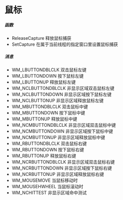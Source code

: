 # 鼠标
##### 函数
- ReleaseCapture 释放鼠标捕获
- SetCapture 在属于当前线程的指定窗口里设置鼠标捕获

##### 消息
- WM_LBUTTONDBLCLK 双击鼠标左键
- WM_LBUTTONDOWN 按下鼠标左键
- WM_LBUTTONUP 释放鼠标左键
- WM_NCLBUTTONDBLCLK 非显示区域双击鼠标左键
- WM_NCLBUTTONDOWN 非显示区域按下鼠标左键
- WM_NCLBUTTONUP 非显示区域释放鼠标左键
- WM_MBUTTONDBLCLK 双击鼠标中键
- WM_MBUTTONDOWN 按下鼠标中键
- WM_MBUTTONUP 释放鼠标中键
- WM_NCMBUTTONDBLCLK 非显示区域双击鼠标中键
- WM_NCMBUTTONDOWN 非显示区域按下鼠标中键
- WM_NCMBUTTONUP 非显示区域释放鼠标中键
- WM_RBUTTONDBLCLK 双击鼠标右键
- WM_RBUTTONDOWN 按下鼠标右键
- WM_RBUTTONUP 释放鼠标右键
- WM_NCRBUTTONDBLCLK 非显示区域双击鼠标右键
- WM_NCRBUTTONDOWN 非显示区域按下鼠标右键
- WM_NCRBUTTONUP 非显示区域释放鼠标右键
- WM_MOUSEMOVE 当鼠标移动时
- WM_MOUSEHWHEEL 当鼠标滚动时
- WM_NCHITTEST 非显示区域命中测试